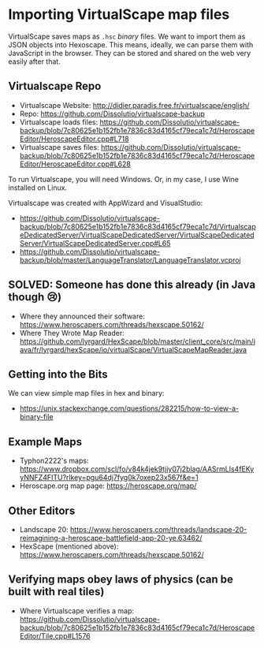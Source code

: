 # Importing VirtualScape map files

VirtualScape saves maps as `.hsc` *binary* files.
We want to import them as JSON objects into Hexoscape.
This means, ideally, we can parse them with JavaScript in the browser.
They can be stored and shared on the web very easily after that.


## Virtualscape Repo
- Virtualscape Website: http://didier.paradis.free.fr/virtualscape/english/
- Repo: https://github.com/Dissolutio/virtualscape-backup
- Virtualscape loads files: https://github.com/Dissolutio/virtualscape-backup/blob/7c80625e1b152fb1e7836c83d4165cf79eca1c7d/HeroscapeEditor/HeroscapeEditor.cpp#L718
- Virtualscape saves files: https://github.com/Dissolutio/virtualscape-backup/blob/7c80625e1b152fb1e7836c83d4165cf79eca1c7d/HeroscapeEditor/HeroscapeEditor.cpp#L628

To run Virtualscape, you will need Windows. Or, in my case, I use Wine installed on Linux.

Virtualscape was created with AppWizard and VisualStudio:
- https://github.com/Dissolutio/virtualscape-backup/blob/7c80625e1b152fb1e7836c83d4165cf79eca1c7d/VirtualscapeDedicatedServer/VirtualScapeDedicatedServer/VirtualScapeDedicatedServer/VirtualScapeDedicatedServer.cpp#L65
- https://github.com/Dissolutio/virtualscape-backup/blob/master/LanguageTranslator/LanguageTranslator.vcproj


## SOLVED: Someone has done this already (in Java though 😢)
- Where they announced their software: https://www.heroscapers.com/threads/hexscape.50162/
- Where They Wrote Map Reader: https://github.com/lyrgard/HexScape/blob/master/client_core/src/main/java/fr/lyrgard/hexScape/io/virtualScape/VirtualScapeMapReader.java


## Getting into the Bits
We can view simple map files in hex and binary:
- https://unix.stackexchange.com/questions/282215/how-to-view-a-binary-file


## Example Maps
- Typhon2222's maps: https://www.dropbox.com/scl/fo/v84k4jek9tjjy07j2blag/AASrmLIs4fEKyyNNFZ4FITU?rlkey=pgu64dj7fyg0k7oxep23x567f&e=1
- Heroscape.org map page: https://heroscape.org/map/

## Other Editors
- Landscape 20: https://www.heroscapers.com/threads/landscape-20-reimagining-a-heroscape-battlefield-app-20-ye.63462/
- HexScape (mentioned above): https://www.heroscapers.com/threads/hexscape.50162/

## Verifying maps obey laws of physics (can be built with real tiles)
- Where Virtualscape verifies a map: https://github.com/Dissolutio/virtualscape-backup/blob/7c80625e1b152fb1e7836c83d4165cf79eca1c7d/HeroscapeEditor/Tile.cpp#L1576
